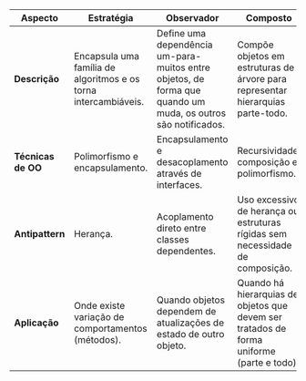 | Aspecto         | Estratégia                                                                 | Observador                                                                                  | Composto                                                                                       |
|-----------------|------------------------------------------------------------------------------|----------------------------------------------------------------------------------------------|------------------------------------------------------------------------------------------------|
| **Descrição**   | Encapsula uma família de algoritmos e os torna intercambiáveis.             | Define uma dependência um-para-muitos entre objetos, de forma que quando um muda, os outros são notificados. | Compõe objetos em estruturas de árvore para representar hierarquias parte-todo.                |
| **Técnicas de OO** | Polimorfismo e encapsulamento.                                             | Encapsulamento e desacoplamento através de interfaces.                                       | Recursividade, composição e polimorfismo.                                                      |
| **Antipattern** | Herança.                                                                    | Acoplamento direto entre classes dependentes.                                                | Uso excessivo de herança ou estruturas rígidas sem necessidade de composição.                  |
| **Aplicação**   | Onde existe variação de comportamentos (métodos).                           | Quando objetos dependem de atualizações de estado de outro objeto.                           | Quando há hierarquias de objetos que devem ser tratados de forma uniforme (parte e todo).      |
